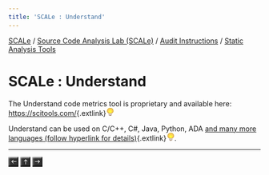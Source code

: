 ```yaml
---
title: 'SCALe : Understand'
---
```

[SCALe](index.md) / [Source Code Analysis Lab (SCALe)](Welcome.md) / [Audit Instructions](Audit-Instructions.md) / [Static Analysis Tools](Static-Analysis-Tools.md)
<!-- <legal> -->
<!-- SCALe version r.6.7.0.0.A -->
<!--  -->
<!-- Copyright 2021 Carnegie Mellon University. -->
<!--  -->
<!-- NO WARRANTY. THIS CARNEGIE MELLON UNIVERSITY AND SOFTWARE ENGINEERING -->
<!-- INSTITUTE MATERIAL IS FURNISHED ON AN "AS-IS" BASIS. CARNEGIE MELLON -->
<!-- UNIVERSITY MAKES NO WARRANTIES OF ANY KIND, EITHER EXPRESSED OR -->
<!-- IMPLIED, AS TO ANY MATTER INCLUDING, BUT NOT LIMITED TO, WARRANTY OF -->
<!-- FITNESS FOR PURPOSE OR MERCHANTABILITY, EXCLUSIVITY, OR RESULTS -->
<!-- OBTAINED FROM USE OF THE MATERIAL. CARNEGIE MELLON UNIVERSITY DOES NOT -->
<!-- MAKE ANY WARRANTY OF ANY KIND WITH RESPECT TO FREEDOM FROM PATENT, -->
<!-- TRADEMARK, OR COPYRIGHT INFRINGEMENT. -->
<!--  -->
<!-- Released under a MIT (SEI)-style license, please see COPYRIGHT file or -->
<!-- contact permission@sei.cmu.edu for full terms. -->
<!--  -->
<!-- [DISTRIBUTION STATEMENT A] This material has been approved for public -->
<!-- release and unlimited distribution.  Please see Copyright notice for -->
<!-- non-US Government use and distribution. -->
<!--  -->
<!-- DM19-1274 -->
<!-- </legal> -->

SCALe : Understand
===================

The Understand code metrics tool is proprietary and available here:
<https://scitools.com/>{.extlink}![(lightbulb)](images/icons/emoticons/lightbulb_on.png)

Understand can be used on C/C++, C#, Java, Python, ADA [and many more
languages (follow hyperlink for
details)](https://scitools.com/features/){.extlink}![(lightbulb)](images/icons/emoticons/lightbulb_on.png).

------------------------------------------------------------------------

[![](attachments/arrow_left.png)](Parasoft.md)
[![](attachments/arrow_up.png)](Static-Analysis-Tools.md)
[![](attachments/arrow_right.png)](Eclipse.md)
